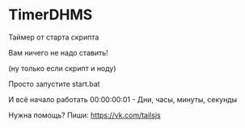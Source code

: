 # TimerDHMS
Таймер от старта скрипта

Вам ничего не надо ставить!

(ну только если скрипт и ноду)

Просто запустите start.bat

И всё начало работать
00:00:00:01 - Дни, часы, минуты, секунды 

Нужна помощь? Пиши: https://vk.com/tailsjs
